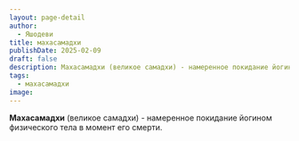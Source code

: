 ```yaml
---
layout: page-detail
author:
  - Яшодеви
title: махасамадхи
publishDate: 2025-02-09
draft: false
description: Махасамадхи (великое самадхи) - намеренное покидание йогином физического тела в момент его смерти.
tags:
  - махасамадхи
image:
---
```

**Махасамадхи** (великое самадхи) - намеренное покидание йогином физического тела в момент его смерти.